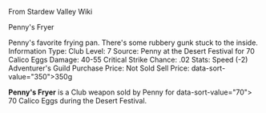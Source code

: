 From Stardew Valley Wiki

Penny's Fryer

Penny's favorite frying pan. There's some rubbery gunk stuck to the inside. Information Type: Club Level: 7 Source: Penny at the Desert Festival for 70 Calico Eggs Damage: 40-55 Critical Strike Chance: .02 Stats: Speed (-2) Adventurer's Guild Purchase Price: Not Sold Sell Price: data-sort-value="350"&gt;350g

**Penny's Fryer** is a Club weapon sold by Penny for data-sort-value="70"&gt; 70 Calico Eggs during the Desert Festival.